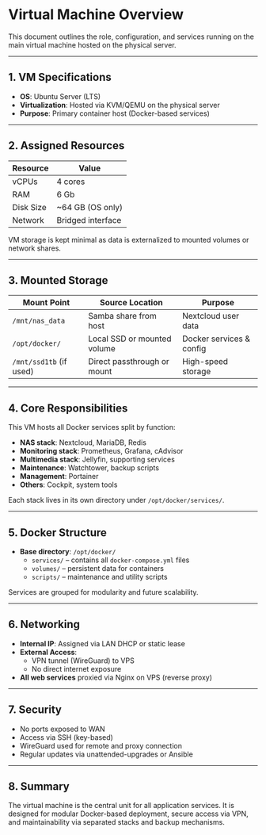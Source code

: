 # Virtual Machine Overview

This document outlines the role, configuration, and services running on the main virtual machine hosted on the physical server.

---

## 1. VM Specifications

- **OS**: Ubuntu Server (LTS)
- **Virtualization**: Hosted via KVM/QEMU on the physical server
- **Purpose**: Primary container host (Docker-based services)

---

## 2. Assigned Resources

| Resource        | Value               |
|-----------------|---------------------|
| vCPUs           | 4 cores              |
| RAM             | 6 Gb                 |
| Disk Size       | ~64 GB (OS only)     |
| Network         | Bridged interface    |

VM storage is kept minimal as data is externalized to mounted volumes or network shares.

---

## 3. Mounted Storage

| Mount Point           | Source Location                | Purpose                        |
|------------------------|-------------------------------|--------------------------------|
| `/mnt/nas_data`        | Samba share from host         | Nextcloud user data            |
| `/opt/docker/`         | Local SSD or mounted volume   | Docker services & config       |
| `/mnt/ssd1tb` (if used)| Direct passthrough or mount   | High-speed storage             |

---

## 4. Core Responsibilities

This VM hosts all Docker services split by function:

- **NAS stack**: Nextcloud, MariaDB, Redis
- **Monitoring stack**: Prometheus, Grafana, cAdvisor
- **Multimedia stack**: Jellyfin, supporting services
- **Maintenance**: Watchtower, backup scripts
- **Management**: Portainer
- **Others**: Cockpit, system tools

Each stack lives in its own directory under `/opt/docker/services/`.

---

## 5. Docker Structure

- **Base directory**: `/opt/docker/`
  - `services/` – contains all `docker-compose.yml` files
  - `volumes/` – persistent data for containers
  - `scripts/` – maintenance and utility scripts

Services are grouped for modularity and future scalability.

---

## 6. Networking

- **Internal IP**: Assigned via LAN DHCP or static lease
- **External Access**:
  - VPN tunnel (WireGuard) to VPS
  - No direct internet exposure
- **All web services** proxied via Nginx on VPS (reverse proxy)

---

## 7. Security

- No ports exposed to WAN
- Access via SSH (key-based)
- WireGuard used for remote and proxy connection
- Regular updates via unattended-upgrades or Ansible

---

## 8. Summary

The virtual machine is the central unit for all application services. It is designed for modular Docker-based deployment, secure access via VPN, and maintainability via separated stacks and backup mechanisms.